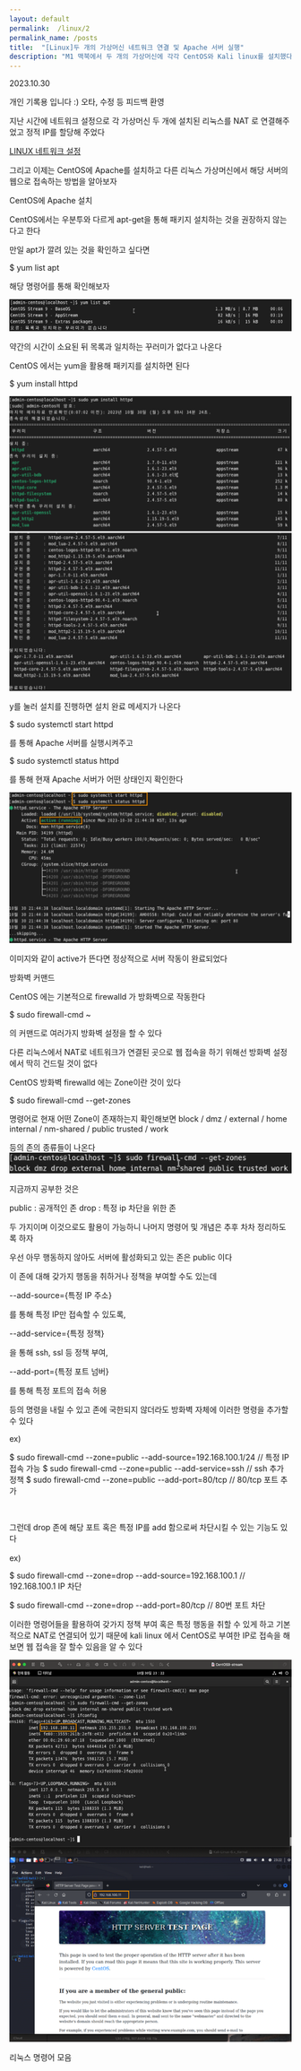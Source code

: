 ```yaml
---
layout: default
permalink:  /linux/2
permalink_name: /posts
title:  "[Linux]두 개의 가상머신 네트워크 연결 및 Apache 서버 실행" 
description: "M1 맥북에서 두 개의 가상머신에 각각 CentOS와 Kali linux를 설치했다. CentOS에서 Apache 설치를 하고 서버 구동을 확인하고 다른 리눅스 가상머신 Kali linux에서 CentOS Server로 접속이 가능한지 시험해보자. 모든 준비를 마치고 해킹해보면서 리눅스에 대한 친밀감을 높이고자 한다."
---
```


<script>
    function openImage(url){
        var img = new Image();
    
        img.onload = function() {
            // 이미지 원본 너비 / 높이 계산
            var width = this.width;
            var height = this.height;
    
            // 사용자 화면 해상도 계산
            var screenW = window.screen.width;
            var screenH = window.screen.height;

            // 화면 배치를 위한 좌표 계산
            var screenLeft = (screenW / 2) - (width / 2);
            var screenTop = (screenH / 2) - (height / 2);

            // 결과 도출 및 설정
            var result = 'width=' + width + ',height=' + height + ',resizable=yes';
            result += ',top=' + screenTop + ',left=' + screenLeft;
            
            window.open(url, 'Image', result);
        };
        img.src = url;
    }
</script>
<p class="date">2023.10.30</p>

<p class="caution">개인 기록용 입니다 :)
오타, 수정 등 피드백 환영</p>

<p style="text-align:center;">

지난 시간에 네트워크 설정으로
각 가상머신 두 개에 설치된 리눅스를
NAT 로 연결해주었고
정적 IP를 할당해 주었다

<a href="https://dafef.github.io/linux/1">LINUX 네트워크 설정</a>

그리고 이제는 CentOS에 Apache를 설치하고
다른 리눅스 가상머신에서 
해당 서버의 웹으로 접속하는 방법을 알아보자



<span class="mini-title">CentOS에 Apache 설치</span>

CentOS에서는 우분투와 다르게
apt-get을 통해 패키지 설치하는 것을
권장하지 않는다고 한다

만일 apt가 깔려 있는 것을 확인하고 싶다면

<span class="codes">$ yum list apt</span>

해당 명령어를 통해 확인해보자

<img class="image" src="/contents/imgs/linux_2/1.png" alt="Clickable Image" onclick="openImage(this.src);">

약간의 시간이 소요된 뒤
목록과 일치하는 꾸러미가 없다고 나온다

CentOS 에서는 yum을 활용해
패키지를 설치하면 된다

<span class="codes">$ yum install httpd</span>

<img class="image" src="/contents/imgs/linux_2/2.png" onclick="openImage(this.src)">
<img class="image" src="/contents/imgs/linux_2/3.png" onclick="openImage(this.src)">

y를 눌러 설치를 진행하면
설치 완료 메세지가 나온다


<span class="codes">$ sudo systemctl start httpd</span>

를 통해 Apache 서버를 실행시켜주고

<span class="codes">$ sudo systemctl status httpd</span>

를 통해 현재 Apache 서버가 어떤 상태인지 확인한다



<img class="image" src="/contents/imgs/linux_2/4.png" onclick="openImage(this.src)">

이미지와 같이 active가 뜬다면
정상적으로 서버 작동이 완료되었다



<span class="mini-title">방화벽 커맨드</span>

CentOS 에는 기본적으로 firewalld 가 방화벽으로 작동한다

<span class="codes">$ sudo firewall-cmd ~</span>

의 커맨드로 여러가지 방화벽 설정을 할 수 있다


다른 리눅스에서 NAT로 네트워크가 연결된 곳으로
웹 접속을 하기 위해선
방화벽 설정에서 딱히 건드릴 것이 없다

CentOS 방화벽 firewalld 에는 Zone이란 것이 있다

<span class="codes">$ sudo firewall-cmd --get-zones</span>

명령어로 현재 어떤 Zone이 존재하는지 확인해보면
block / dmz / external / home
internal / nm-shared / public
trusted / work

등의 존의 종류들이 나온다
<img class="image" src="/contents/imgs/linux_2/5.png" onclick="openImage(this.src)">

지금까지 공부한 것은

public : 공개적인 존
drop : 특정 ip 차단을 위한 존

두 가지이며 이것으로도 활용이 가능하니
나머지 명령어 및 개념은 추후 차차 정리하도록 하자

우선 아무 행동하지 않아도
서버에 활성화되고 있는 존은 public 이다

이 존에 대해 갖가지 행동을 취하거나
정책을 부여할 수도 있는데

--add-source={특정 IP 주소}

를 통해 특정 IP만 접속할 수 있도록,

--add-service={특정 정책}

을 통해 ssh, ssl 등 정책 부여,

--add-port={특정 포트 넘버}

를 통해 특정 포트의 접속 허용

등의 명령을 내릴 수 있고
존에 국한되지 않더라도
방화벽 자체에 이러한 명령을 추가할 수 있다

ex)
<p class="codes">$ sudo firewall-cmd --zone=public --add-source=192.168.100.1/24        <span class="comment">// 특정 IP 접속 가능</span>
$ sudo firewall-cmd --zone=public --add-service=ssh     <span class="comment">// ssh 추가 정책</span>
$ sudo firewall-cmd --zone=public --add-port=80/tcp     <span class="comment">// 80/tcp 포트 추가</span></p><br>

그런데 drop 존에 해당 포트 혹은 특정 IP를 add 함으로써
차단시킬 수 있는 기능도 있다<br>
<br>
ex)
<p class="codes">$ sudo firewall-cmd --zone=drop --add-source=192.168.100.1     <span class="comment">// 192.168.100.1 IP 차단</span></p>

<p class="codes">$ sudo firewall-cmd --zone=drop --add-port=80/tcp      <span class="comment">// 80번 포트 차단</span></p>
</p>

<p style="text-align:center;">


이러한 명령어들을 활용하여 갖가지 정책 부여
혹은 특정 행동을 취할 수 있게 하고
기본적으로 NAT로 연결되어 있기 때문에
kali linux 에서 CentOS로 부여한 IP로 접속을 해보면
웹 접속을 잘 할수 있음을 알 수 있다

<img class="image" src="/contents/imgs/linux_2/6.png" onclick="openImage(this.src)">


<span class="mini-title">리눅스 명령어 모음</span>

<script src="https://gist.github.com/dasfef/8ed6a968063aabc6de5538fe4ad8c8e0.js"></script>
